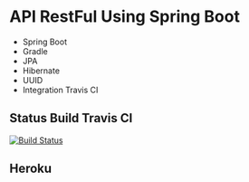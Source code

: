 # API RestFul Using Spring Boot

- Spring Boot
- Gradle
- JPA
- Hibernate
- UUID
- Integration Travis CI

## Status Build Travis CI
[![Build Status](https://travis-ci.org/halysonrp/app-rest-spring-v2.svg?branch=master)](https://travis-ci.org/halysonrp/app-rest-spring-v2)


## Heroku

